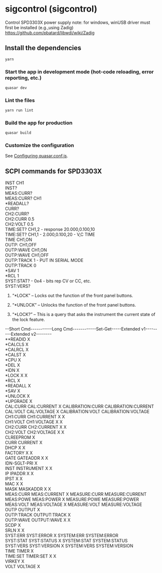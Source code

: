 # sigcontrol (sigcontrol)

Control SPD3303X power supply
note: for windows, winUSB driver must first be installed (e.g.,using Zadig)
https://github.com/pbatard/libwdi/wiki/Zadig



## Install the dependencies
```bash
yarn
```

### Start the app in development mode (hot-code reloading, error reporting, etc.)
```bash
quasar dev
```

### Lint the files
```bash
yarn run lint
```

### Build the app for production
```bash
quasar build
```

### Customize the configuration
See [Configuring quasar.conf.js](https://quasar.dev/quasar-cli/quasar-conf-js).

  ## SCPI commands for SPD3303X  
INST CH1  
INST?  
MEAS:CURR?  
MEAS:CURR? CH1  
*READALL?  
CURR?  
CH2:CURR?  
CH2:CURR 0.5  
CH2:VOLT 0.5  
TIME:SET? CH1,2    - response 20.000,0.100,10  
TIME:SET? CH1,1      - 2.000,0.100,20  - V,C TIME  
TIME CH1,ON  
OUTP: CH1,OFF  
OUTP:WAVE CH1,ON  
OUTP:WAVE CH1,OFF  
OUTP:TRACK 1     - PUT IN SERIAL MODE  
OUTP:TRACK 0  
*SAV 1  
*RCL 1  
SYST:STAT?  - 0x4  - bits rep CV or CC, etc.  
SYST:VERS?  
  


1.  “*LOCK” – Locks out the function of the front panel buttons.

2. “*UNLOCK” – Unlocks the function of the front panel buttons.

3. “*LOCK?” – This is a query that asks the instrument the current state of the lock feature.

 --Short Cmd-----------Long Cmd------------Set-Get-----Extended v1---------Extended v2--------  
**READID                                  X   
*CALCLS                                   X   
*CALRCL                                   X   
*CALST                                    X   
*CPU                                          X  
*DEL                                      X   
*IDN                                          X  
*LOCK                                     X   X  
*RCL                                      X   
*READALL                                      X  
*SAV                                      X   
*UNLOCK                                   X   
*UPGRADE                                  X   
CAL:CURR            CAL:CURRENT           X         CALIBRATION:CURR    CALIBRATION:CURRENT  
CAL:VOLT            CAL:VOLTAGE           X         CALIBRATION:VOLT    CALIBRATION:VOLTAGE  
CH1:CURR            CH1:CURRENT           X   X  
CH1:VOLT            CH1:VOLTAGE           X   X  
CH2:CURR            CH2:CURRENT           X   X  
CH2:VOLT            CH2:VOLTAGE           X   X  
CLREEPROM                                 X   
CURR                CURRENT                   X  
DHCP                                      X   X  
FACTORY                                   X   X  
GATE                GATEADDR              X   X  
IDN-SGLT-PRI                                  X  
INST                INSTRUMENT            X   X  
IP                  IPADDR                X   X  
IPST                                      X   X  
MAC                                       X   X  
MASK                MASKADDR              X   X  
MEAS:CURR           MEAS:CURRENT              X     MEASURE:CURR        MEASURE:CURRENT  
MEAS:POWE           MEAS:POWER                X     MEASURE:POWE        MEASURE:POWER   
MEAS:VOLT           MEAS:VOLTAGE              X     MEASURE:VOLT        MEASURE:VOLTAGE  
OUTP                OUTPUT                X   
OUTP:TRACK          OUTPUT:TRACK          X   
OUTP:WAVE           OUTPUT:WAVE           X   X  
SCDP                                      X   
SRLN                                      X   X      
SYST:ERR            SYST:ERROR                X     SYSTEM:ERR          SYSTEM:ERROR  
SYST:STAT           SYST:STATUS               X     SYSTEM:STAT         SYSTEM:STATUS  
SYST:VERS           SYST:VERSION              X     SYSTEM:VERS         SYSTEM:VERSION  
TIME                TIMER                 X   
TIME:SET            TIMER:SET             X   X  
VIRKEY                                    X   
VOLT                VOLTAGE                   X  
                                             

